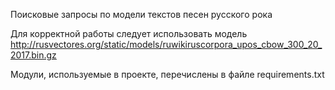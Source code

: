 Поисковые запросы по модели текстов песен русского рока

Для корректной работы следует использовать модель http://rusvectores.org/static/models/ruwikiruscorpora_upos_cbow_300_20_2017.bin.gz

Модули, используемые в проекте, перечислены в файле requirements.txt
